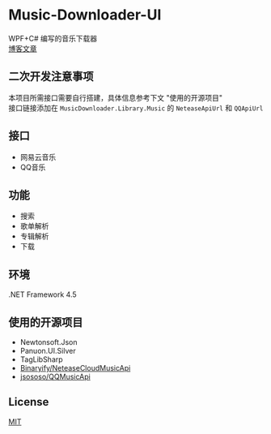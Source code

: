 # Music-Downloader-UI
WPF+C# 编写的音乐下载器<br>
[博客文章](https://www.nitian1207.cn/archives/496)

## 二次开发注意事项
本项目所需接口需要自行搭建，具体信息参考下文 "使用的开源项目"<br>
接口链接添加在 `MusicDownloader.Library.Music` 的 `NeteaseApiUrl` 和 `QQApiUrl`

## 接口
* 网易云音乐
* QQ音乐

## 功能
* 搜索
* 歌单解析
* 专辑解析
* 下载

## 环境
.NET Framework 4.5

## 使用的开源项目
* Newtonsoft.Json
* Panuon.UI.Silver
* TagLibSharp
* [Binaryify/NeteaseCloudMusicApi](https://github.com/Binaryify/NeteaseCloudMusicApi)
* [jsososo/QQMusicApi](https://github.com/jsososo/QQMusicApi)

## License
[MIT](https://github.com/NiTian1207/Music-Downloader-New-UI/blob/master/LICENSE)
